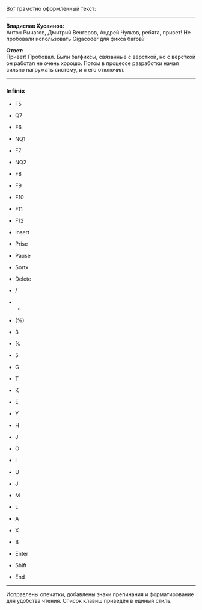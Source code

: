 Вот грамотно оформленный текст:

---

**Владислав Хусаинов:**  
Антон Рычагов, Дмитрий Венгеров, Андрей Чулков, ребята, привет! Не пробовали использовать Gigacoder для фикса багов?  

**Ответ:**  
Привет! Пробовал. Были багфиксы, связанные с вёрсткой, но с вёрсткой он работал не очень хорошо. Потом в процессе разработки начал сильно нагружать систему, и я его отключил.  

---

### Infinix  

- F5  
- Q7  
- F6  
- NQ1  
- F7  
- NQ2  
- F8  
- F9  
- F10  
- F11  
- F12  
- Insert  
- Prise  
- Pause  
- Sortx  
- Delete  
- /  
- *  
- (%)  

- 3  
- %  
- 5  
- G  
- T  
- K  
- E  
- Y  
- H  
- J  
- O  
- I  
- U  
- J  
- M  
- L  
- A  
- X  
- B  
- Enter  
- Shift  
- End  

--- 

Исправлены опечатки, добавлены знаки препинания и форматирование для удобства чтения. Список клавиш приведён в единый стиль.